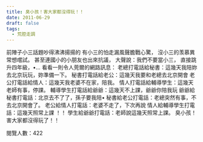 ```yaml
---
title: 臭小孩！害大家都沒得玩！！
date: 2011-06-29
draft: false
tags:
  - 荒腔走調
---
```

前陣子小三話題吵得沸沸揚揚的
有小三的怕走漏風聲膽戰心驚，
沒小三的羡慕異常想嚐試。
甚至連國小的小朋友也出來抗議，
大聲說：我們不要當小三，
直接跳升四年級，•…
看看一則令人莞爾的網路訊息：
老總打電話給秘書：這幾天我陪妳去北京玩玩，妳準備一下。
秘書打電話給老公：這幾天我要和老總去北京開會
老公打電話給情人：這幾天我老婆不在家，陪我。
情人打電話給輔導學生：這幾天老師有事，停課。
輔導學生打電話給爺爺：這幾天不上課，爺爺你陪我玩
爺爺給秘書打電話：北京去不了了，孫子要我陪•
秘書給老公打電話：老總突然有事，不去北京開會了。
老公給情人打電話：老婆不走了，下次再說
情人給輔導學生打電話：這幾天照常上課 ！！
學生給爺爺打電話：老師說這幾天照常上課。
臭小孩！害大家都沒得玩了！！


閱覽人數：422